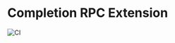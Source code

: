Completion RPC Extension
========================

![CI](https://github.com/phpactor/completion-rpc-extension/workflows/CI/badge.svg)
